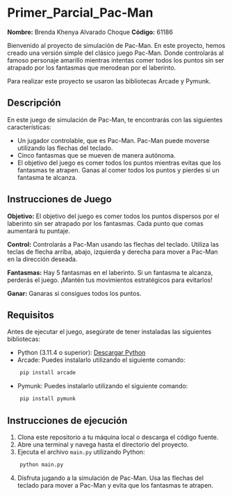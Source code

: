# Primer_Parcial_Pac-Man

**Nombre:** Brenda Khenya Alvarado Choque
**Código:** 61186

Bienvenido al proyecto de simulación de Pac-Man. En este proyecto, hemos creado una versión simple del clásico juego Pac-Man. Donde controlarás al famoso personaje amarillo mientras intentas comer todos los puntos sin ser atrapado por los fantasmas que merodean por el laberinto. 


Para realizar este proyecto se usaron las bibliotecas Arcade y Pymunk.

## Descripción

En este juego de simulación de Pac-Man, te encontrarás con las siguientes características:


- Un jugador controlable, que es Pac-Man. Pac-Man puede moverse utilizando las flechas del teclado.
- Cinco fantasmas que se mueven de manera autónoma.
- El objetivo del juego es comer todos los puntos mientras evitas que los fantasmas te atrapen. Ganas al comer todos los puntos y pierdes si un fantasma te alcanza.


## Instrucciones de Juego

**Objetivo:** El objetivo del juego es comer todos los puntos dispersos por el laberinto sin ser atrapado por los fantasmas. Cada punto que comas aumentará tu puntaje.

**Control:** Controlarás a Pac-Man usando las flechas del teclado. Utiliza las teclas de flecha arriba, abajo, izquierda y derecha para mover a Pac-Man en la dirección deseada.

**Fantasmas:** Hay 5 fantasmas en el laberinto. Si un fantasma te alcanza, perderás el juego. ¡Mantén tus movimientos estratégicos para evitarlos!

**Ganar:** Ganaras si consigues todos los puntos.

## Requisitos

Antes de ejecutar el juego, asegúrate de tener instaladas las siguientes bibliotecas:

- Python (3.11.4 o superior): [Descargar Python](https://www.python.org/downloads/)
- Arcade: Puedes instalarlo utilizando el siguiente comando:

```sh
    pip install arcade
```

- Pymunk: Puedes instalarlo utilizando el siguiente comando:

```sh
    pip install pymunk
```

## Instrucciones de ejecución

1. Clona este repositorio a tu máquina local o descarga el código fuente.
2. Abre una terminal y navega hasta el directorio del proyecto.
3. Ejecuta el archivo `main.py` utilizando Python:
```sh
    python main.py
```

4. Disfruta jugando a la simulación de Pac-Man. Usa las flechas del teclado para mover a Pac-Man y evita que los fantasmas te atrapen.
